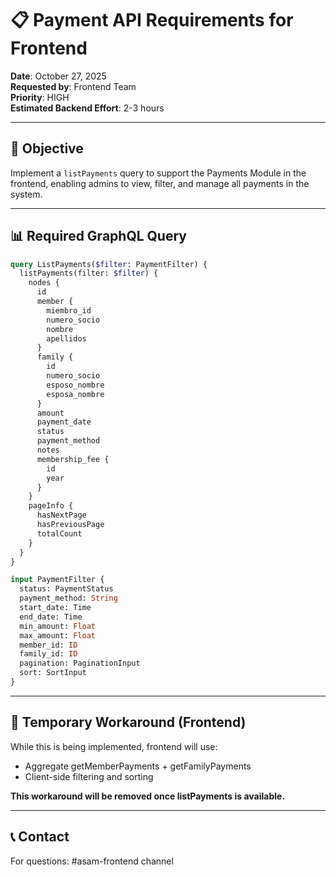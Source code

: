 # 📋 Payment API Requirements for Frontend

**Date**: October 27, 2025  
**Requested by**: Frontend Team  
**Priority**: HIGH  
**Estimated Backend Effort**: 2-3 hours

---

## 🎯 Objective

Implement a `listPayments` query to support the Payments Module in the frontend, enabling admins to view, filter, and manage all payments in the system.

---

## 📊 Required GraphQL Query

```graphql
query ListPayments($filter: PaymentFilter) {
  listPayments(filter: $filter) {
    nodes {
      id
      member {
        miembro_id
        numero_socio
        nombre
        apellidos
      }
      family {
        id
        numero_socio
        esposo_nombre
        esposa_nombre
      }
      amount
      payment_date
      status
      payment_method
      notes
      membership_fee {
        id
        year
      }
    }
    pageInfo {
      hasNextPage
      hasPreviousPage
      totalCount
    }
  }
}

input PaymentFilter {
  status: PaymentStatus
  payment_method: String
  start_date: Time
  end_date: Time
  min_amount: Float
  max_amount: Float
  member_id: ID
  family_id: ID
  pagination: PaginationInput
  sort: SortInput
}
```

---

## 🔄 Temporary Workaround (Frontend)

While this is being implemented, frontend will use:
- Aggregate getMemberPayments + getFamilyPayments
- Client-side filtering and sorting

**This workaround will be removed once listPayments is available.**

---

## 📞 Contact

For questions: #asam-frontend channel
